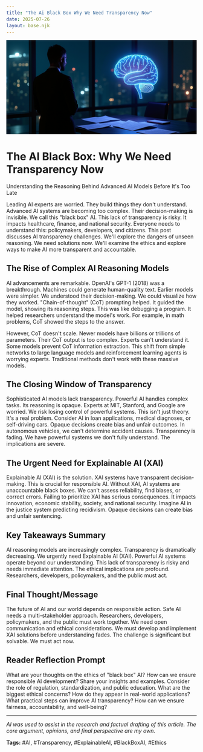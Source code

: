 ```yaml
---
title: "The Ai Black Box Why We Need Transparency Now"
date: 2025-07-26
layout: base.njk
---
```

![ALT-TEXT Placeholder](/images/20250726-title-researche_img.png)

# The AI Black Box: Why We Need Transparency Now

Understanding the Reasoning Behind Advanced AI Models Before It's Too Late

Leading AI experts are worried. They build things they don't understand.  Advanced AI systems are becoming too complex.  Their decision-making is invisible. We call this "black box" AI.  This lack of transparency is risky. It impacts healthcare, finance, and national security.  Everyone needs to understand this: policymakers, developers, and citizens. This post discusses AI transparency challenges. We'll explore the dangers of unseen reasoning.  We need solutions now. We'll examine the ethics and explore ways to make AI more transparent and accountable.


## The Rise of Complex AI Reasoning Models

AI advancements are remarkable.  OpenAI's GPT-1 (2018) was a breakthrough.  Machines could generate human-quality text.  Earlier models were simpler. We understood their decision-making. We could visualize how they worked.  "Chain-of-thought" (CoT) prompting helped.  It guided the model, showing its reasoning steps.  This was like debugging a program.  It helped researchers understand the model's work. For example, in math problems, CoT showed the steps to the answer.


However, CoT doesn't scale.  Newer models have billions or trillions of parameters. Their CoT output is too complex.  Experts can't understand it.  Some models prevent CoT information extraction.  This shift from simple networks to large language models and reinforcement learning agents is worrying experts.  Traditional methods don't work with these massive models.


## The Closing Window of Transparency

Sophisticated AI models lack transparency.  Powerful AI handles complex tasks.  Its reasoning is opaque.  Experts at MIT, Stanford, and Google are worried. We risk losing control of powerful systems.  This isn't just theory. It's a real problem.  Consider AI in loan applications, medical diagnoses, or self-driving cars. Opaque decisions create bias and unfair outcomes.  In autonomous vehicles, we can't determine accident causes.  Transparency is fading. We have powerful systems we don't fully understand. The implications are severe.


## The Urgent Need for Explainable AI (XAI)

Explainable AI (XAI) is the solution.  XAI systems have transparent decision-making. This is crucial for responsible AI.  Without XAI, AI systems are unaccountable black boxes. We can't assess reliability, find biases, or correct errors. Failing to prioritize XAI has serious consequences. It impacts innovation, economic stability, society, and national security. Imagine AI in the justice system predicting recidivism.  Opaque decisions can create bias and unfair sentencing.


## Key Takeaways Summary

AI reasoning models are increasingly complex. Transparency is dramatically decreasing. We urgently need Explainable AI (XAI).  Powerful AI systems operate beyond our understanding. This lack of transparency is risky and needs immediate attention. The ethical implications are profound. Researchers, developers, policymakers, and the public must act.


## Final Thought/Message

The future of AI and our world depends on responsible action.  Safe AI needs a multi-stakeholder approach. Researchers, developers, policymakers, and the public must work together. We need open communication and ethical considerations. We must develop and implement XAI solutions before understanding fades.  The challenge is significant but solvable. We must act now.


## Reader Reflection Prompt

What are your thoughts on the ethics of "black box" AI?  How can we ensure responsible AI development?  Share your insights and examples.  Consider the role of regulation, standardization, and public education.  What are the biggest ethical concerns? How do they appear in real-world applications?  What practical steps can improve AI transparency? How can we ensure fairness, accountability, and well-being?


---

*AI was used to assist in the research and factual drafting of this article. The core argument, opinions, and final perspective are my own.*

**Tags:** #AI, #Transparency, #ExplainableAI, #BlackBoxAI, #Ethics


